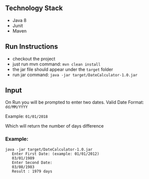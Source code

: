 ## Technology Stack
- Java 8
- Junit
- Maven

## Run Instructions 
  - checkout the project
  - just run mvn command: 
   ``mvn clean install``
  - the jar file should appear under the `target` folder
  - run jar command:
    ``java -jar target/DateCalculator-1.0.jar``

## Input
On Run you will be prompted to enter two dates.
 Valid Date Format: ``dd/MM/YYYY``
 
 Example: ```01/01/2018```
 
 Which will return the number of days difference 
 
### Example:
 ``` 
 java -jar target/DateCalculator-1.0.jar
    Enter First Date: (example: 01/01/2012)
    03/01/1989
    Enter Second Date:
    03/08/1983
    Result : 1979 days
 ```
  